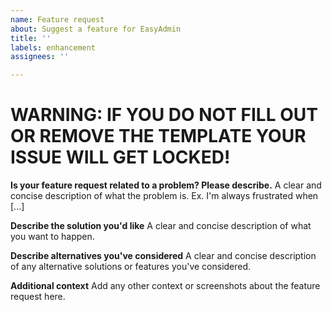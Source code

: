 ```yaml
---
name: Feature request
about: Suggest a feature for EasyAdmin
title: ''
labels: enhancement
assignees: ''

---
```


# WARNING: IF YOU DO NOT FILL OUT OR REMOVE THE TEMPLATE YOUR ISSUE WILL GET LOCKED!

**Is your feature request related to a problem? Please describe.**
A clear and concise description of what the problem is. Ex. I'm always frustrated when [...]

**Describe the solution you'd like**
A clear and concise description of what you want to happen.

**Describe alternatives you've considered**
A clear and concise description of any alternative solutions or features you've considered.

**Additional context**
Add any other context or screenshots about the feature request here.
